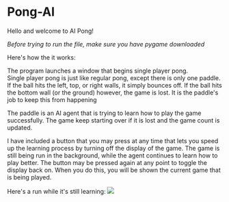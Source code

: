 # Pong-AI
Hello and welcome to AI Pong!

*Before trying to run the file, make sure you have pygame downloaded*

Here's how the it works:

The program launches a window that begins single player pong.  
Single player pong is just like regular pong, except there is only one paddle. If the ball hits the left, top, or right walls, it simply bounces off. If the ball hits the bottom wall (or the ground) however, the game is lost. It is the paddle's job to keep this from happening

The paddle is an AI agent that is trying to learn how to play the game successfully. The game keep starting over if it is lost and the game count is updated. 

I have included a button that you may press at any time that lets you speed up the learning process by turning off the display of the game. The game is still being run in the background, while the agent continues to learn how to play better. The button may be pressed again at any point to toggle the display back on. When you do this, you will be shown the current game that is being played. 

Here's a run while it's still learning:
![](Pong-AI/IMG_4503.jpg)
